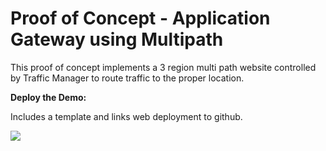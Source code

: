 # Proof of Concept - Application Gateway using Multipath

This proof of concept implements a 3 region multi path website controlled by Traffic Manager to route traffic to the proper location. 

__Deploy the Demo:__

Includes a template and links web deployment to github.

<a href="https://portal.azure.com/#create/Microsoft.Template/uri/https%3A%2F%2Fraw.githubusercontent.com%2Fdanielscholl%2Fpoc-applicationgateway-multipath%2Fmaster%2Fazuredeploy.json" target="_blank">
    <img src="http://azuredeploy.net/deploybutton.png"/>
</a>
